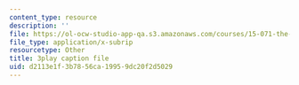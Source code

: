 ```yaml
---
content_type: resource
description: ''
file: https://ol-ocw-studio-app-qa.s3.amazonaws.com/courses/15-071-the-analytics-edge-spring-2017/d2113e1f3b7856ca19959dc20f2d5029_0RaZe62Rg2A.srt
file_type: application/x-subrip
resourcetype: Other
title: 3play caption file
uid: d2113e1f-3b78-56ca-1995-9dc20f2d5029
---
```

